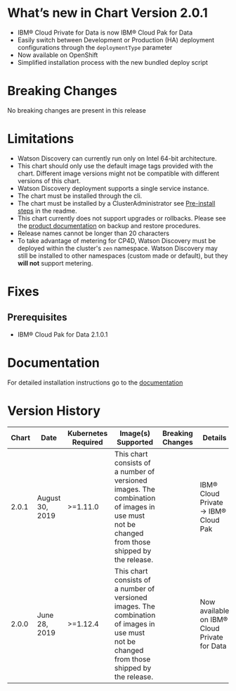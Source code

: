 # What’s new in Chart Version 2.0.1

- IBM® Cloud Private for Data is now IBM® Cloud Pak for Data
- Easily switch between Development or Production (HA) deployment configurations through the `deploymentType` parameter
- Now available on OpenShift 
- Simplified installation process with the new bundled deploy script

# Breaking Changes

No breaking changes are present in this release

# Limitations

- Watson Discovery can currently run only on Intel 64-bit architecture.
- This chart should only use the default image tags provided with the chart. Different image versions might not be compatible with different versions of this chart.
- Watson Discovery deployment supports a single service instance.
- The chart must be installed through the cli.
- The chart must be installed by a ClusterAdministrator see [Pre-install steps](#pre-install-steps) in the readme.
- This chart currently does not support upgrades or rollbacks. Please see the [product documentation](https://cloud.ibm.com/docs/services/discovery-data?topic=discovery-data-backup-restore) on backup and restore procedures.
- Release names cannot be longer than 20 characters
- To take advantage of metering for CP4D, Watson Discovery must be deployed within the cluster's `zen` namespace. Watson Discovery may still be installed to other namespaces (custom made or default), but they __will not__ support metering.

# Fixes

## Prerequisites

- IBM® Cloud Pak for Data 2.1.0.1

# Documentation

For detailed installation instructions go to the [documentation](https://docs-icpdata.mybluemix.net/docs/content/SSQNUZ_current/com.ibm.icpdata.doc/watson/discovery-install.html)


# Version History

| Chart | Date | Kubernetes Required | Image(s) Supported | Breaking Changes | Details |
| ----- | ---- | ------------ | ------------------ | ---------------- | ------- |
| 2.0.1 | August 30, 2019 | >=1.11.0 | This chart consists of a number of versioned images. The combination of images in use must not be changed from those shipped by the release. | | IBM® Cloud Private -> IBM® Cloud Pak
| 2.0.0 | June 28, 2019 | >=1.12.4 | This chart consists of a number of versioned images. The combination of images in use must not be changed from those shipped by the release. |  | Now available on IBM® Cloud Private for Data |